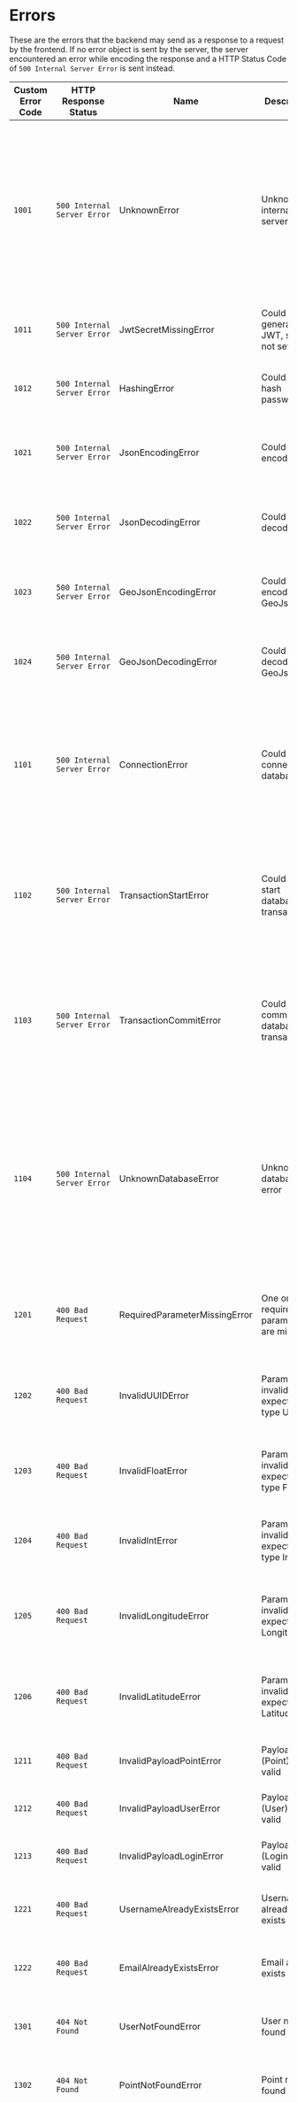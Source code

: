 # Errors

These are the errors that the backend may send as a response to a request by the frontend.
If no error object is sent by the server, the server encountered an error while encoding the response and a HTTP Status Code of `500 Internal Server Error` is sent instead.

| Custom Error Code | HTTP Response Status        | Name                          | Description                                 | Additional Information                                                                                                                                                  |
| ----------------- | --------------------------- | ----------------------------- | ------------------------------------------- | ----------------------------------------------------------------------------------------------------------------------------------------------------------------------- |
| `1001`            | `500 Internal Server Error` | UnknownError                  | Unknown internal server error               | This error is used when the reason for the error is not clear or no custom error has been implemented yet. If you can reproduce these errors, please create a new issue |
| `1011`            | `500 Internal Server Error` | JwtSecretMissingError         | Could not generate JWT, secret not set      | JWT secret could not be read from environment variables                                                                                                                 |
| `1012`            | `500 Internal Server Error` | HashingError                  | Could not hash password                     | An error occurred while hashing the password                                                                                                                            |
| `1021`            | `500 Internal Server Error` | JsonEncodingError             | Could not encode json                       | An error occurred while encoding the json payload                                                                                                                       |
| `1022`            | `500 Internal Server Error` | JsonDecodingError             | Could not decode json                       | An error occurred while decoding the json payload                                                                                                                       |
| `1023`            | `500 Internal Server Error` | GeoJsonEncodingError             | Could not encode GeoJson                       | An error occurred while encoding the GeoJson payload                                                                                                                       |
| `1024`            | `500 Internal Server Error` | GeoJsonDecodingError             | Could not decode GeoJson                       | An error occurred while decoding the GeoJson payload                                                                                                                       |
| `1101`            | `500 Internal Server Error` | ConnectionError               | Could not connect to database               | Attempt to connect to the database was not successful. Database might have crashed since starting the server.                                                           |
| `1102`            | `500 Internal Server Error` | TransactionStartError         | Could not start database transaction        | It was not possible to start the database transaction. This might be due to a lost connection to the database.                                                          |
| `1103`            | `500 Internal Server Error` | TransactionCommitError        | Could not commit database transaction       | It was not possible to commit the database transaction. This might be due to a lost connection to the database.                                                         |
| `1104`            | `500 Internal Server Error` | UnknownDatabaseError          | Unknown database error                      | An error occurred while executing a database query and no custom error has been created for it yet. If you can reproduce these errors, please create a new issue        |
| `1201`            | `400 Bad Request`           | RequiredParameterMissingError | One or more required parameters are missing | The request requires one or more parameters that have not been given                                                                                                    |
| `1202`            | `400 Bad Request`           | InvalidUUIDError              | Parameter invalid, expected type UUIDv4     | It was not possible to parse the path parameter to a valid UUIDv4                                                                                                       |
| `1203`            | `400 Bad Request`           | InvalidFloatError             | Parameter invalid, expected type Float      | It was not possible to parse the path parameter to a valid Float                                                                                                        |
| `1204`            | `400 Bad Request`           | InvalidIntError             | Parameter invalid, expected type Int      | It was not possible to parse the path parameter to a valid Int                                                                                                        |
| `1205`            | `400 Bad Request`           | InvalidLongitudeError         | Parameter invalid, expected Longitude       | It was not possible to parse the path parameter to a valid Longitude                                                                                                    |
| `1206`            | `400 Bad Request`           | InvalidLatitudeError          | Parameter invalid, expected Latitude        | It was not possible to parse the path parameter to a valid Latitude                                                                                                     |
| `1211`            | `400 Bad Request`           | InvalidPayloadPointError      | Payload (Point) not valid                   | The given payload is not valid for type Point                                                                                                                           |
| `1212`            | `400 Bad Request`           | InvalidPayloadUserError       | Payload (User) not valid                    | The given payload is not valid for type User                                                                                                                            |
| `1213`            | `400 Bad Request`           | InvalidPayloadLoginError       | Payload (Login) not valid                   | The given payload is not valid for type Login                                                                                                                           |
| `1221`            | `400 Bad Request`           | UsernameAlreadyExistsError    | Username already exists                     | The given username already exists in the database                                                                                                                       |
| `1222`            | `400 Bad Request`           | EmailAlreadyExistsError       | Email already exists                        | The given email already exists in the database                                                                                                                          |
| `1301`            | `404 Not Found`             | UserNotFoundError             | User not found                              | No user with the given ID was found in the database                                                                                                                     |
| `1302`            | `404 Not Found`             | PointNotFoundError            | Point not found                             | No point with the given ID was found in the database                                                                                                                    |
| `1401`            | `401 Unauthorized`          | UnauthorizedError             | Unauthorized                                | The user is not authorized to perform this request. This might be due to not being logged in or not having the permissions to access this particular resource           |
| `1402`            | `401 Unauthorized`          | WrongCredentialsError         | Wrong username or password                  | The credentials could not be verified, username or password are wrong                                                                                                   |
| `1403`            | `401 Unauthorized`          | InvalidTokenError             | Bearer token not valid                      | The request contained an invalid bearer token. When this error is sent out, the invalid token has been deleted from the cookies                                         |
